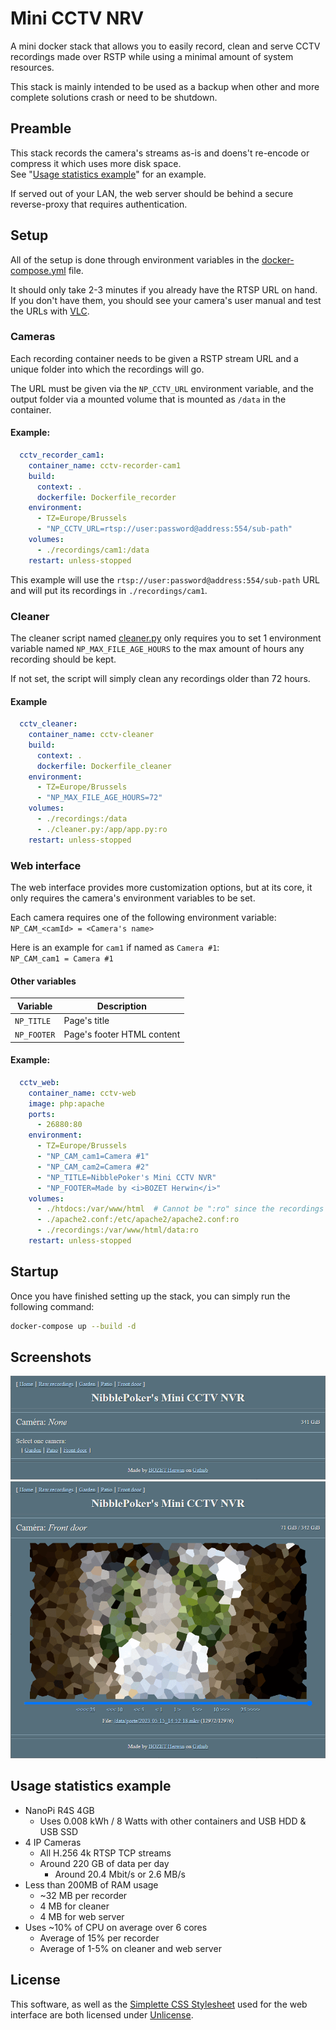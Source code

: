 # Mini CCTV NRV
A mini docker stack that allows you to easily record, clean and serve CCTV recordings made over RSTP while using a
minimal amount of system resources.

This stack is mainly intended to be used as a backup when other and more complete solutions crash or need to be shutdown.

## Preamble
This stack records the camera's streams as-is and doens't re-encode or compress it which uses more disk space.<br>
See "[Usage statistics example](#usage-statistics-example)" for an example.

If served out of your LAN, the web server should be behind a secure reverse-proxy that requires authentication.

## Setup
All of the setup is done through environment variables in the [docker-compose.yml](docker-compose.yml) file.

It should only take 2-3 minutes if you already have the RTSP URL on hand.<br>
If you don't have them, you should see your camera's user manual and test the URLs with [VLC](https://www.videolan.org/vlc/).

### Cameras
Each recording container needs to be given a RSTP stream URL and a unique folder into which the recordings will go.

The URL must be given via the `NP_CCTV_URL` environment variable, and the output folder via a mounted volume that is
mounted as `/data` in the container.

#### Example:
```yaml
  cctv_recorder_cam1:
    container_name: cctv-recorder-cam1
    build:
      context: .
      dockerfile: Dockerfile_recorder
    environment:
      - TZ=Europe/Brussels
      - "NP_CCTV_URL=rtsp://user:password@address:554/sub-path"
    volumes:
      - ./recordings/cam1:/data
    restart: unless-stopped
```

This example will use the `rtsp://user:password@address:554/sub-path` URL and will put its recordings in `./recordings/cam1`.

### Cleaner
The cleaner script named [cleaner.py](cleaner.py) only requires you to set 1 environment variable named `NP_MAX_FILE_AGE_HOURS`
to the max amount of hours any recording should be kept.

If not set, the script will simply clean any recordings older than 72 hours.

#### Example
```yaml
  cctv_cleaner:
    container_name: cctv-cleaner
    build:
      context: .
      dockerfile: Dockerfile_cleaner
    environment:
      - TZ=Europe/Brussels
      - "NP_MAX_FILE_AGE_HOURS=72"
    volumes:
      - ./recordings:/data
      - ./cleaner.py:/app/app.py:ro
    restart: unless-stopped
```

### Web interface
The web interface provides more customization options, but at its core, it only requires the camera's environment variables to be set.

Each camera requires one of the following environment variable:<br>
`NP_CAM_<camId> = <Camera's name>`

Here is an example for `cam1` if named as `Camera #1`:<br>
`NP_CAM_cam1 = Camera #1`

#### Other variables
| Variable    | Description                |
| ----------- | -------------------------- |
| `NP_TITLE`  | Page's title               |
| `NP_FOOTER` | Page's footer HTML content |

#### Example:
```yaml
  cctv_web:
    container_name: cctv-web
    image: php:apache
    ports:
      - 26880:80
    environment:
      - TZ=Europe/Brussels
      - "NP_CAM_cam1=Camera #1"
      - "NP_CAM_cam2=Camera #2"
      - "NP_TITLE=NibblePoker's Mini CCTV NVR"
      - "NP_FOOTER=Made by <i>BOZET Herwin</i>"
    volumes:
      - ./htdocs:/var/www/html  # Cannot be ":ro" since the recordings are mounted into it.
      - ./apache2.conf:/etc/apache2/apache2.conf:ro
      - ./recordings:/var/www/html/data:ro
    restart: unless-stopped
```

## Startup
Once you have finished setting up the stack, you can simply run the following command:
```bash
docker-compose up --build -d
```

## Screenshots
![alt text](screenshots/home.png)
![alt text](screenshots/cam.png)

## Usage statistics example
* NanoPi R4S 4GB
  * Uses 0.008 kWh / 8 Watts with other containers and USB HDD & USB SSD
* 4 IP Cameras
  * All H.256 4k RTSP TCP streams
  * Around 220 GB of data per day
    * Around 20.4 Mbit/s or 2.6 MB/s
* Less than 200MB of RAM usage
  * ~32 MB per recorder
  * 4 MB for cleaner
  * 4 MB for web server
* Uses ~10% of CPU on average over 6 cores
  * Average of 15% per recorder
  * Average of 1-5% on cleaner and web server

## License
This software, as well as the [Simplette CSS Stylesheet](https://github.com/aziascreations/Simplette-CSS-Stylesheet)
used for the web interface are both licensed under [Unlicense](LICENSE).
